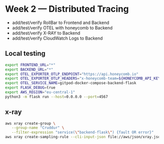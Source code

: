 # Week 2 — Distributed Tracing

- add/test/verify RollBar to Frontend and Backend
- add/test/verify OTEL with honeycomb to Backend
- add/test/verify X-RAY to Backend
- add/test/verify CloudWatch Logs to Backend

## Local testing

```bash
export FRONTEND_URL="*"
export BACKEND_URL="*"
export OTEL_EXPORTER_OTLP_ENDPOINT="https://api.honeycomb.io"
export OTEL_EXPORTER_OTLP_HEADERS="x-honeycomb-team=${HONEYCOMB_API_KEY}"
export OTEL_SERVICE_NAME=gitpod-docker-compose-backend-flask
export FLASK_DEBUG=true
export AWS_REGION="eu-central-1"
python3 -m flask run --host=0.0.0.0 --port=4567
```

## x-ray

```bash
aws xray create-group \
   --group-name "Cruddur" \
   --filter-expression "service(\"backend-flask\") {fault OR error}"
aws xray create-sampling-rule --cli-input-json file://aws/json/xray.json
```
